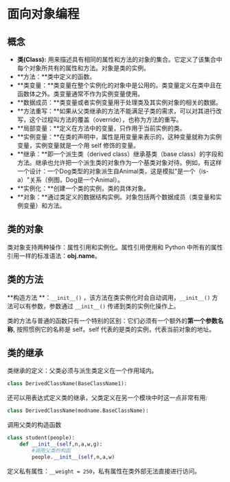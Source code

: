 # 面向对象编程

## 概念

- **类(Class):** 用来描述具有相同的属性和方法的对象的集合。它定义了该集合中每个对象所共有的属性和方法。对象是类的实例。
- **方法：**类中定义的函数。
- **类变量：**类变量在整个实例化的对象中是公用的。类变量定义在类中且在函数体之外。类变量通常不作为实例变量使用。
- **数据成员：**类变量或者实例变量用于处理类及其实例对象的相关的数据。
- **方法重写：**如果从父类继承的方法不能满足子类的需求，可以对其进行改写，这个过程叫方法的覆盖（override），也称为方法的重写。
- **局部变量：**定义在方法中的变量，只作用于当前实例的类。
- **实例变量：**在类的声明中，属性是用变量来表示的，这种变量就称为实例变量，实例变量就是一个用 self 修饰的变量。
- **继承：**即一个派生类（derived class）继承基类（base class）的字段和方法。继承也允许把一个派生类的对象作为一个基类对象对待。例如，有这样一个设计：一个Dog类型的对象派生自Animal类，这是模拟"是一个（is-a）"关系（例图，Dog是一个Animal）。
- **实例化：**创建一个类的实例，类的具体对象。
- **对象：**通过类定义的数据结构实例。对象包括两个数据成员（类变量和实例变量）和方法。

## 类的对象

类对象支持两种操作：属性引用和实例化。属性引用使用和 Python 中所有的属性引用一样的标准语法：**obj.name**。

## 类的方法

**构造方法 **：`__init__()` ，该方法在类实例化时会自动调用，`__init__()` 方法可以有参数，参数通过 `__init__()` 传递到类的实例化操作上。

类的方法与普通的函数只有一个特别的区别：它们必须有一个额外的**第一个参数名称**, 按照惯例它的名称是 self。self 代表的是类的实例，代表当前对象的地址。

## 类的继承

类继承的定义：父类必须与派生类定义在一个作用域内。

```python
class DerivedClassName(BaseClassName1):
```

还可以用表达式定义类的继承，父类定义在另一个模块中时这一点非常有用:

```python
class DerivedClassName(modname.BaseClassName):
```

调用父类的构造函数

```python
class student(people):
    def __init__(self,n,a,w,g):
        #调用父类的构函
        people.__init__(self,n,a,w)
```

定义私有属性：`__weight = 250`，私有属性在类外部无法直接进行访问。 